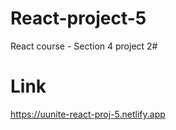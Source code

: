 # React-project-5
React course - Section 4 project 2#
# Link
https://uunite-react-proj-5.netlify.app
